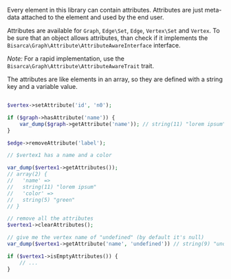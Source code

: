 Every element in this library can contain attributes.
Attributes are just meta-data attached to the element and used by the end user.

Attributes are available for `Graph`, `Edge\Set`, `Edge`, `Vertex\Set` and `Vertex`.
To be sure that an object allows attributes, than check if it implements the
`Bisarca\Graph\Attribute\AttributeAwareInterface` interface.

*Note:* For a rapid implementation, use the `Bisarca\Graph\Attribute\AttributeAwareTrait` trait.

The attributes are like elements in an array, so they are defined with
a string key and a variable value.

```php

$vertex->setAttribute('id', 'n0');

if ($graph->hasAttribute('name')) {
    var_dump($graph->getAttribute('name')); // string(11) "lorem ipsum"
}

$edge->removeAttribute('label');

// $vertex1 has a name and a color

var_dump($vertex1->getAttributes());
// array(2) {
//   'name' =>
//   string(11) "lorem ipsum"
//   'color' =>
//   string(5) "green"
// }

// remove all the attributes
$vertex1->clearAttributes();

// give me the vertex name of "undefined" (by default it's null)
var_dump($vertex1->getAttribute('name', 'undefined')) // string(9) "undefined"

if ($vertex1->isEmptyAttributes()) {
    // ...
}
```
